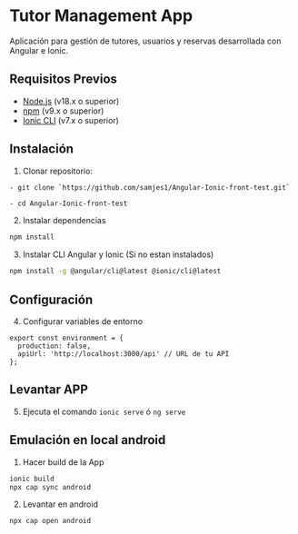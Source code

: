 # Tutor Management App

Aplicación para gestión de tutores, usuarios y reservas desarrollada con Angular e Ionic.

## Requisitos Previos

- [Node.js](https://nodejs.org/) (v18.x o superior)
- [npm](https://www.npmjs.com/) (v9.x o superior)
- [Ionic CLI](https://ionicframework.com/docs/cli) (v7.x o superior)

## Instalación

1. Clonar repositorio:
```bash
- git clone `https://github.com/samjes1/Angular-Ionic-front-test.git`
```
```
- cd Angular-Ionic-front-test
```

2. Instalar dependencias 
``` bash
npm install 
```
3. Instalar CLI Angular y Ionic (Si no estan instalados) 
```bash
npm install -g @angular/cli@latest @ionic/cli@latest 
```

## Configuración 

4. Configurar variables de entorno
```
export const environment = {
  production: false,
  apiUrl: 'http://localhost:3000/api' // URL de tu API
};
```

## Levantar APP 

5. Ejecuta el comando
```ionic serve``` ó ```ng serve```  

## Emulación en local android
1. Hacer build de la App 
```bash
ionic build 
npx cap sync android
```
2. Levantar en android
 ```
 npx cap open android
 ```